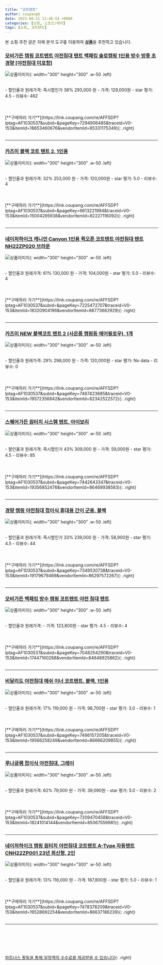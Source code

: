 ```yaml
---
title: "코트텐트"
author: coupang6
date: 2023-08-21 13:48:54 +0800
categories: [쇼핑, 스포츠/레저]
tags: [쇼핑, 코트텐트]
---
```


본 쇼핑 추천 글은 자체 분석 도구를 이용하여 [**상품**](https://link.coupang.com/a/bao1ui)을 추천하고 있습니다.

### [모비가든 캠핑 코트텐트 야전침대 텐트 백패킹 솔로캠핑 1인용 방수 방풍 초경량 [야전침대 미포함]](https://link.coupang.com/re/AFFSDP?lptag=AF1030537&subid=&pageKey=7294906485&traceid=V0-153&itemId=18653460676&vendorItemId=85331175349)

![상품이미지](https://thumbnail6.coupangcdn.com/thumbnails/remote/230x230ex/image/vendor_inventory/9815/a12856f95ad81f3ebf90260ed9c87cc9f741710d3c0c7e4dec7e52d05eee.jpg){: width="300" height="300" .w-50 .left}


<br>
- 할인율과 원래가격: 즉시할인가 38%  293,000   원
- 가격: 129,000원
- star 평가: 4.5
- 리뷰수: 462
<br>
<br>
<br>
<br>
[**구매하러 가기**](https://link.coupang.com/re/AFFSDP?lptag=AF1030537&subid=&pageKey=7294906485&traceid=V0-153&itemId=18653460676&vendorItemId=85331175349){: .right}
<br>
<br>

---

### [카즈미 블랙 코트 텐트 2, 1인용](https://link.coupang.com/re/AFFSDP?lptag=AF1030537&subid=&pageKey=6613221994&traceid=V0-153&itemId=15004285938&vendorItemId=82227116092)

![상품이미지](https://thumbnail10.coupangcdn.com/thumbnails/remote/230x230ex/image/retail/images/2875739150786281-86f7b11c-c581-429b-81df-a00df721da35.jpg){: width="300" height="300" .w-50 .left}


<br>
- 할인율과 원래가격: 32%  253,000   원
- 가격: 120,000원
- star 평가: 5.0
- 리뷰수: 4
<br>
<br>
<br>
<br>
[**구매하러 가기**](https://link.coupang.com/re/AFFSDP?lptag=AF1030537&subid=&pageKey=6613221994&traceid=V0-153&itemId=15004285938&vendorItemId=82227116092){: .right}
<br>
<br>

---

### [네이처하이크 캐니언 Canyon 1인용 퀵오픈 코트텐트 야전침대 텐트 NH22ZP020 브라운](https://link.coupang.com/re/AFFSDP?lptag=AF1030537&subid=&pageKey=7225472707&traceid=V0-153&itemId=18320904196&vendorItemId=86773662929)

![상품이미지](https://thumbnail9.coupangcdn.com/thumbnails/remote/230x230ex/image/vendor_inventory/a45e/eaa38c0e9f40169a29c97d65ec290d87bbaa7315687ca6c7b1105c226110.jpg){: width="300" height="300" .w-50 .left}


<br>
- 할인율과 원래가격: 61%  130,000   원
- 가격: 104,000원
- star 평가: 5.0
- 리뷰수: 4
<br>
<br>
<br>
<br>
[**구매하러 가기**](https://link.coupang.com/re/AFFSDP?lptag=AF1030537&subid=&pageKey=7225472707&traceid=V0-153&itemId=18320904196&vendorItemId=86773662929){: .right}
<br>
<br>

---

### [카즈미 NEW 블랙코트 텐트 2 (사은품 캠핑등 에어필로우), 1개](https://link.coupang.com/re/AFFSDP?lptag=AF1030537&subid=&pageKey=7487423685&traceid=V0-153&itemId=19572356842&vendorItemId=82342522572)

![상품이미지](https://thumbnail7.coupangcdn.com/thumbnails/remote/230x230ex/image/vendor_inventory/921a/241daa6281eae3eeddfcbcce701f516a701be6ab79acbd07d163086899cc.jpg){: width="300" height="300" .w-50 .left}


<br>
- 할인율과 원래가격: 29%  298,000   원
- 가격: 120,000원
- star 평가: No data
- 리뷰수: 0
<br>
<br>
<br>
<br>
[**구매하러 가기**](https://link.coupang.com/re/AFFSDP?lptag=AF1030537&subid=&pageKey=7487423685&traceid=V0-153&itemId=19572356842&vendorItemId=82342522572){: .right}
<br>
<br>

---

### [스퀘어가든 원터치 시스템 텐트, 아이보리](https://link.coupang.com/re/AFFSDP?lptag=AF1030537&subid=&pageKey=7442643347&traceid=V0-153&itemId=19356852476&vendorItemId=86469938583)

![상품이미지](https://thumbnail9.coupangcdn.com/thumbnails/remote/230x230ex/image/vendor_inventory/e684/eee8ad37a5859a38b415483bbfc70cb7a14653e3a23cbda9d3ca6f85bcd3.jpg){: width="300" height="300" .w-50 .left}


<br>
- 할인율과 원래가격: 즉시할인가 43%  309,000   원
- 가격: 59,000원
- star 평가: 4.5
- 리뷰수: 85
<br>
<br>
<br>
<br>
[**구매하러 가기**](https://link.coupang.com/re/AFFSDP?lptag=AF1030537&subid=&pageKey=7442643347&traceid=V0-153&itemId=19356852476&vendorItemId=86469938583){: .right}
<br>
<br>

---

### [경량 캠핑 야전침대 접이식 휴대용 간이 군용, 블랙](https://link.coupang.com/re/AFFSDP?lptag=AF1030537&subid=&pageKey=7349530738&traceid=V0-153&itemId=19179679469&vendorItemId=86297572267)

![상품이미지](https://thumbnail7.coupangcdn.com/thumbnails/remote/230x230ex/image/vendor_inventory/3676/018a57df43cfb72af363864deee21a879d7674f312cc74e98b2d0e607ac0.jpg){: width="300" height="300" .w-50 .left}


<br>
- 할인율과 원래가격: 즉시할인가 33%  239,000   원
- 가격: 58,900원
- star 평가: 4.5
- 리뷰수: 44
<br>
<br>
<br>
<br>
[**구매하러 가기**](https://link.coupang.com/re/AFFSDP?lptag=AF1030537&subid=&pageKey=7349530738&traceid=V0-153&itemId=19179679469&vendorItemId=86297572267){: .right}
<br>
<br>

---

### [모비가든 백패킹 방수 캠핑 코트텐트 야전 침대 텐트](https://link.coupang.com/re/AFFSDP?lptag=AF1030537&subid=&pageKey=7048254290&traceid=V0-153&itemId=17447160288&vendorItemId=84648925862)

![상품이미지](https://thumbnail7.coupangcdn.com/thumbnails/remote/230x230ex/image/vendor_inventory/5ef0/65efaeac2b6e7ab6a74714666843624f4a30ef9cf0066865743950d71d16.jpg){: width="300" height="300" .w-50 .left}


<br>
- 할인율과 원래가격: 
- 가격: 123,800원
- star 평가: 4.5
- 리뷰수: 4
<br>
<br>
<br>
<br>
[**구매하러 가기**](https://link.coupang.com/re/AFFSDP?lptag=AF1030537&subid=&pageKey=7048254290&traceid=V0-153&itemId=17447160288&vendorItemId=84648925862){: .right}
<br>
<br>

---

### [비달리도 야전침대 메쉬 이너 코트텐트, 블랙, 1인용](https://link.coupang.com/re/AFFSDP?lptag=AF1030537&subid=&pageKey=7486157205&traceid=V0-153&itemId=19566258249&vendorItemId=86666209855)

![상품이미지](https://thumbnail9.coupangcdn.com/thumbnails/remote/230x230ex/image/vendor_inventory/cd29/d9aab9c4ea8b10a8bf18784cd581e3cfbb3a543a80d04903af07036ebe31.jpg){: width="300" height="300" .w-50 .left}


<br>
- 할인율과 원래가격: 17%  119,000   원
- 가격: 98,700원
- star 평가: 3.0
- 리뷰수: 1
<br>
<br>
<br>
<br>
[**구매하러 가기**](https://link.coupang.com/re/AFFSDP?lptag=AF1030537&subid=&pageKey=7486157205&traceid=V0-153&itemId=19566258249&vendorItemId=86666209855){: .right}
<br>
<br>

---

### [루나글램 접이식 야전침대, 그레이](https://link.coupang.com/re/AFFSDP?lptag=AF1030537&subid=&pageKey=7209470458&traceid=V0-153&itemId=18241014144&vendorItemId=85067559981)

![상품이미지](https://thumbnail7.coupangcdn.com/thumbnails/remote/230x230ex/image/vendor_inventory/be80/2a9052b43f74e7bf52257f286dde4afe552f4313e7d86e8cf00f80d58901.jpg){: width="300" height="300" .w-50 .left}


<br>
- 할인율과 원래가격: 62%  79,000   원
- 가격: 39,090원
- star 평가: 5.0
- 리뷰수: 2
<br>
<br>
<br>
<br>
[**구매하러 가기**](https://link.coupang.com/re/AFFSDP?lptag=AF1030537&subid=&pageKey=7209470458&traceid=V0-153&itemId=18241014144&vendorItemId=85067559981){: .right}
<br>
<br>

---

### [네이처하이크 캠핑 원터치 야전침대 코트텐트 A-Type 자동텐트 CNH22ZP001 23년 최신형, 2인](https://link.coupang.com/re/AFFSDP?lptag=AF1030537&subid=&pageKey=7478378209&traceid=V0-153&itemId=19528692254&vendorItemId=86637186239)

![상품이미지](https://thumbnail6.coupangcdn.com/thumbnails/remote/230x230ex/image/vendor_inventory/8765/e478427b2e0b4e1620714a4205d3399353b0bcd62c861d22eddb0c453db1.jpg){: width="300" height="300" .w-50 .left}


<br>
- 할인율과 원래가격: 13%  116,000   원
- 가격: 167,800원
- star 평가: 5.0
- 리뷰수: 1
<br>
<br>
<br>
<br>
[**구매하러 가기**](https://link.coupang.com/re/AFFSDP?lptag=AF1030537&subid=&pageKey=7478378209&traceid=V0-153&itemId=19528692254&vendorItemId=86637186239){: .right}
<br>
<br>

---
<br><br><br><br><br> [파트너스 활동을 통해 일정액의 수수료를 제공받을 수 있습니다](https://link.coupang.com/a/bao1ui){: .right}